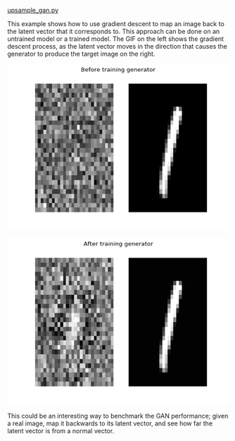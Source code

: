 <a href="https://github.com/codekansas/gandlf/blob/master/examples/reversing_gan.py" class="icon icon-github"> upsample_gan.py</a>

This example shows how to use gradient descent to map an image back to the latent vector that it corresponds to. This approach can be done on an untrained model or a trained model. The GIF on the left shows the gradient descent process, as the latent vector moves in the direction that causes the generator to produce the target image on the right.

[![Reversing before training](/resources/reversing/before_training_generator.gif)](/resources/reversing/before_training_generator.gif)

[![Reversing after training](/resources/reversing/after_training_generator.gif)](/resources/reversing/before_training_generator.gif)

This could be an interesting way to benchmark the GAN performance; given a real image, map it backwards to its latent vector, and see how far the latent vector is from a normal vector.

